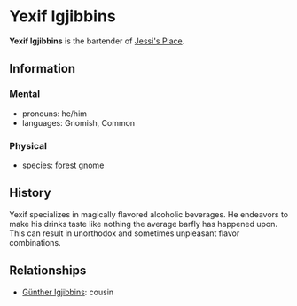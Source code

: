# Yexif Igjibbins

**Yexif Igjibbins** is the bartender of [Jessi's Place](../leving/jessis-place.md).

## Information

### Mental

- pronouns: he/him
- languages: Gnomish, Common

### Physical

- species: [forest gnome](../../../../ch-5-character-options/species/gnome/index.md#forest-gnome)

## History

Yexif specializes in magically flavored alcoholic beverages. He endeavors to make his drinks taste like nothing the average barfly has happened upon. This can result in unorthodox and sometimes unpleasant flavor combinations.

## Relationships

- [Günther Igjibbins](gunther-igjibbins.md): cousin
